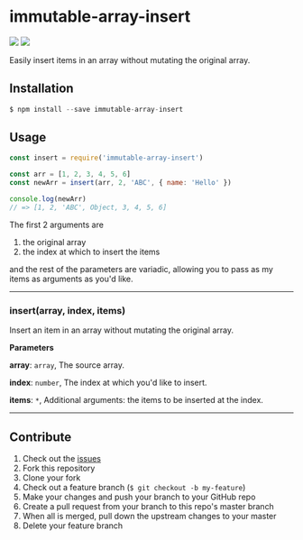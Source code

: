 # immutable-array-insert
![](https://img.shields.io/npm/dm/immutable-array-insert.svg)
![](https://img.shields.io/npm/v/immutable-array-insert.svg)


Easily insert items in an array without mutating the original array.

## Installation
```js
$ npm install --save immutable-array-insert
```

## Usage
```js
const insert = require('immutable-array-insert')

const arr = [1, 2, 3, 4, 5, 6]
const newArr = insert(arr, 2, 'ABC', { name: 'Hello' })

console.log(newArr)
// => [1, 2, 'ABC', Object, 3, 4, 5, 6]
```
The first 2 arguments are

1. the original array
1. the index at which to insert the items

and the rest of the parameters are variadic, allowing you to pass as my items as arguments as you'd like.

* * *

### insert(array, index, items)

Insert an item in an array
without mutating the original array.

**Parameters**

**array**: `array`, The source array.

**index**: `number`, The index at which you'd like to insert.

**items**: `*`, Additional arguments: the items to be inserted at the index.

* * *

## Contribute

1. Check out the [issues](https://github.com/rpearce/immutable-array-insert/issues)
1. Fork this repository
1. Clone your fork
1. Check out a feature branch (`$ git checkout -b my-feature`)
1. Make your changes and push your branch to your GitHub repo
1. Create a pull request from your branch to this repo's master branch
1. When all is merged, pull down the upstream changes to your master
1. Delete your feature branch
